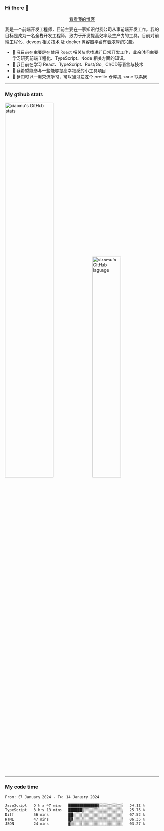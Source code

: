 ### Hi there 👋

<p align="center">
  <a href="https://blog.realjacket.fun">看看我的博客</a>
</p>

我是一个前端开发工程师，目前主要在一家知识付费公司从事前端开发工作。我的目标是成为一名全栈开发工程师，致力于开发提高效率及生产力的工具，目前对前端工程化、devops 相关技术 及 docker 等容器平台有着浓厚的兴趣。

- 🔭 我目前在主要是在使用 React 相关技术栈进行日常开发工作，业余时间主要学习研究前端工程化、TypeScript、Node 相关方面的知识。
- 🌱 我目前在学习 React、TypeScript、Rust/Go、CI/CD等语言与技术
- 👯 我希望能参与一些能够提高幸福感的小工具项目
- 💬 我们可以一起交流学习，可以通过在这个 profile 仓库提 issue 联系我

***

### My gtihub stats

<a><img src="https://github-readme-stats-git-masterrstaa-rickstaa.vercel.app/api?username=real-jacket&&show_icons=true" title="xiaomu's GitHub stats" alt="xiaomu's GitHub stats" style="width:56%;"/></a>
<a><img src="https://github-readme-stats-git-masterrstaa-rickstaa.vercel.app/api/top-langs/?username=real-jacket&layout=compact" title="xiaomu's GitHub laguage" alt="xiaomu's GitHub laguage" style="width:43%;"/><a/>

***

### My code time

<!--START_SECTION:waka-->

```txt
From: 07 January 2024 - To: 14 January 2024

JavaScript   6 hrs 47 mins   █████████████▓░░░░░░░░░░░   54.12 %
TypeScript   3 hrs 13 mins   ██████▒░░░░░░░░░░░░░░░░░░   25.75 %
Diff         56 mins         ██░░░░░░░░░░░░░░░░░░░░░░░   07.52 %
HTML         47 mins         █▓░░░░░░░░░░░░░░░░░░░░░░░   06.35 %
JSON         24 mins         ▓░░░░░░░░░░░░░░░░░░░░░░░░   03.27 %
```

<!--END_SECTION:waka-->

